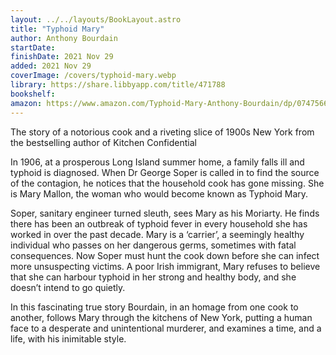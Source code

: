 ```yaml
---
layout: ../../layouts/BookLayout.astro
title: "Typhoid Mary"
author: Anthony Bourdain
startDate:
finishDate: 2021 Nov 29
added: 2021 Nov 29
coverImage: /covers/typhoid-mary.webp
library: https://share.libbyapp.com/title/471788
bookshelf:
amazon: https://www.amazon.com/Typhoid-Mary-Anthony-Bourdain/dp/0747566879/
---
```


The story of a notorious cook and a riveting slice of 1900s New York from the bestselling author of Kitchen Confidential

In 1906, at a prosperous Long Island summer home, a family falls ill and typhoid is diagnosed. When Dr George Soper is called in to find the source of the contagion, he notices that the household cook has gone missing. She is Mary Mallon, the woman who would become known as Typhoid Mary.

Soper, sanitary engineer turned sleuth, sees Mary as his Moriarty. He finds there has been an outbreak of typhoid fever in every household she has worked in over the past decade. Mary is a ‘carrier’, a seemingly healthy individual who passes on her dangerous germs, sometimes with fatal consequences. Now Soper must hunt the cook down before she can infect more unsuspecting victims. A poor Irish immigrant, Mary refuses to believe that she can harbour typhoid in her strong and healthy body, and she doesn’t intend to go quietly.

In this fascinating true story Bourdain, in an homage from one cook to another, follows Mary through the kitchens of New York, putting a human face to a desperate and unintentional murderer, and examines a time, and a life, with his inimitable style.

<!-- ### Notes & Highlights -->
